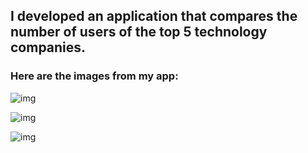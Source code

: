 ## I developed an application that compares the number of users of the top 5 technology companies.



### Here are the images from my app:

![img](https://i.hizliresim.com/6f16zi6.png?raw=true "Title")

![img](https://i.hizliresim.com/tmrua74.png?raw=true "Title")

![img](https://i.hizliresim.com/k4tyvbx.png?raw=true "Title")


